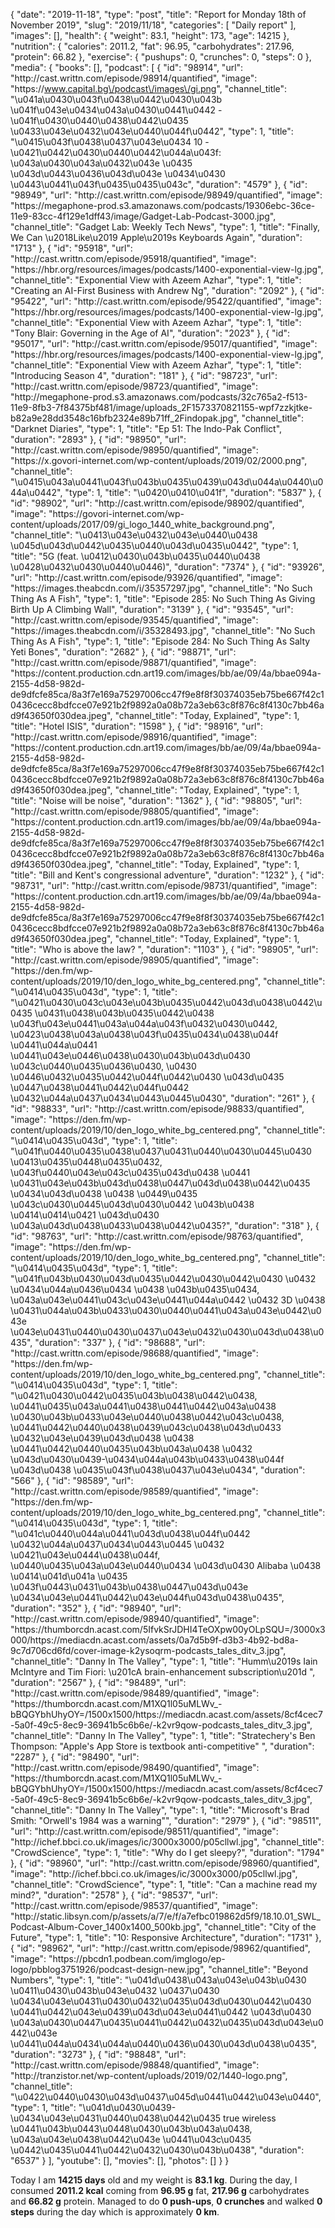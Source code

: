 {
    "date": "2019-11-18",
    "type": "post",
    "title": "Report for Monday 18th of November 2019",
    "slug": "2019\/11\/18",
    "categories": [
        "Daily report"
    ],
    "images": [],
    "health": {
        "weight": 83.1,
        "height": 173,
        "age": 14215
    },
    "nutrition": {
        "calories": 2011.2,
        "fat": 96.95,
        "carbohydrates": 217.96,
        "protein": 66.82
    },
    "exercise": {
        "pushups": 0,
        "crunches": 0,
        "steps": 0
    },
    "media": {
        "books": [],
        "podcast": [
            {
                "id": "98914",
                "url": "http:\/\/cast.writtn.com\/episode\/98914\/quantified",
                "image": "https:\/\/www.capital.bg\/podcast\/images\/gi.png",
                "channel_title": "\u041a\u0430\u043f\u0438\u0442\u0430\u043b \u041f\u043e\u0434\u043a\u0430\u0441\u0442 - \u041f\u0430\u0440\u0438\u0442\u0435 \u0433\u043e\u0432\u043e\u0440\u044f\u0442",
                "type": 1,
                "title": "\u0415\u043f\u0438\u0437\u043e\u0434 10 - \u0421\u0442\u0430\u0440\u0442\u044a\u043f: \u043a\u0430\u043a\u0432\u043e \u0435 \u043d\u0443\u0436\u043d\u043e \u0434\u0430 \u0443\u0441\u043f\u0435\u0435\u043c",
                "duration": "4579"
            },
            {
                "id": "98949",
                "url": "http:\/\/cast.writtn.com\/episode\/98949\/quantified",
                "image": "https:\/\/megaphone-prod.s3.amazonaws.com\/podcasts\/19306ebc-36ce-11e9-83cc-4f129e1dff43\/image\/Gadget-Lab-Podcast-3000.jpg",
                "channel_title": "Gadget Lab: Weekly Tech News",
                "type": 1,
                "title": "Finally, We Can \u2018Like\u2019 Apple\u2019s Keyboards Again",
                "duration": "1713"
            },
            {
                "id": "95918",
                "url": "http:\/\/cast.writtn.com\/episode\/95918\/quantified",
                "image": "https:\/\/hbr.org\/resources\/images\/podcasts\/1400-exponential-view-lg.jpg",
                "channel_title": "Exponential View with Azeem Azhar",
                "type": 1,
                "title": "Creating an AI-First Business with Andrew Ng",
                "duration": "2092"
            },
            {
                "id": "95422",
                "url": "http:\/\/cast.writtn.com\/episode\/95422\/quantified",
                "image": "https:\/\/hbr.org\/resources\/images\/podcasts\/1400-exponential-view-lg.jpg",
                "channel_title": "Exponential View with Azeem Azhar",
                "type": 1,
                "title": "Tony Blair: Governing in the Age of AI",
                "duration": "2023"
            },
            {
                "id": "95017",
                "url": "http:\/\/cast.writtn.com\/episode\/95017\/quantified",
                "image": "https:\/\/hbr.org\/resources\/images\/podcasts\/1400-exponential-view-lg.jpg",
                "channel_title": "Exponential View with Azeem Azhar",
                "type": 1,
                "title": "Introducing Season 4",
                "duration": "181"
            },
            {
                "id": "98723",
                "url": "http:\/\/cast.writtn.com\/episode\/98723\/quantified",
                "image": "http:\/\/megaphone-prod.s3.amazonaws.com\/podcasts\/32c765a2-f513-11e9-8fb3-7f84375bf481\/image\/uploads_2F1573370821155-wpf7zzkjtke-b82a9e28dd3548c16bfb2324e89b71ff_2Findopak.jpg",
                "channel_title": "Darknet Diaries",
                "type": 1,
                "title": "Ep 51: The Indo-Pak Conflict",
                "duration": "2893"
            },
            {
                "id": "98950",
                "url": "http:\/\/cast.writtn.com\/episode\/98950\/quantified",
                "image": "https:\/\/x.govori-internet.com\/wp-content\/uploads\/2019\/02\/2000.png",
                "channel_title": "\u0415\u043a\u0441\u043f\u043b\u0435\u0439\u043d\u044a\u0440\u044a\u0442",
                "type": 1,
                "title": "\u0420\u0410\u041f",
                "duration": "5837"
            },
            {
                "id": "98902",
                "url": "http:\/\/cast.writtn.com\/episode\/98902\/quantified",
                "image": "https:\/\/govori-internet.com\/wp-content\/uploads\/2017\/09\/gi_logo_1440_white_background.png",
                "channel_title": "\u0413\u043e\u0432\u043e\u0440\u0438 \u045d\u043d\u0442\u0435\u0440\u043d\u0435\u0442",
                "type": 1,
                "title": "5G (feat. \u0412\u0430\u043b\u0435\u0440\u0438 \u0428\u0432\u0430\u0440\u0446)",
                "duration": "7374"
            },
            {
                "id": "93926",
                "url": "http:\/\/cast.writtn.com\/episode\/93926\/quantified",
                "image": "https:\/\/images.theabcdn.com\/i\/35357297.jpg",
                "channel_title": "No Such Thing As A Fish",
                "type": 1,
                "title": "Episode 285: No Such Thing As Giving Birth Up A Climbing Wall",
                "duration": "3139"
            },
            {
                "id": "93545",
                "url": "http:\/\/cast.writtn.com\/episode\/93545\/quantified",
                "image": "https:\/\/images.theabcdn.com\/i\/35328493.jpg",
                "channel_title": "No Such Thing As A Fish",
                "type": 1,
                "title": "Episode 284: No Such Thing As Salty Yeti Bones",
                "duration": "2682"
            },
            {
                "id": "98871",
                "url": "http:\/\/cast.writtn.com\/episode\/98871\/quantified",
                "image": "https:\/\/content.production.cdn.art19.com\/images\/bb\/ae\/09\/4a\/bbae094a-2155-4d58-982d-de9dfcfe85ca\/8a3f7e169a75297006cc47f9e8f8f30374035eb75be667f42c10436cecc8bdfcce07e921b2f9892a0a08b72a3eb63c8f876c8f4130c7bb46ad9f43650f030dea.jpeg",
                "channel_title": "Today, Explained",
                "type": 1,
                "title": "Hotel ISIS",
                "duration": "1598"
            },
            {
                "id": "98916",
                "url": "http:\/\/cast.writtn.com\/episode\/98916\/quantified",
                "image": "https:\/\/content.production.cdn.art19.com\/images\/bb\/ae\/09\/4a\/bbae094a-2155-4d58-982d-de9dfcfe85ca\/8a3f7e169a75297006cc47f9e8f8f30374035eb75be667f42c10436cecc8bdfcce07e921b2f9892a0a08b72a3eb63c8f876c8f4130c7bb46ad9f43650f030dea.jpeg",
                "channel_title": "Today, Explained",
                "type": 1,
                "title": "Noise will be noise",
                "duration": "1362"
            },
            {
                "id": "98805",
                "url": "http:\/\/cast.writtn.com\/episode\/98805\/quantified",
                "image": "https:\/\/content.production.cdn.art19.com\/images\/bb\/ae\/09\/4a\/bbae094a-2155-4d58-982d-de9dfcfe85ca\/8a3f7e169a75297006cc47f9e8f8f30374035eb75be667f42c10436cecc8bdfcce07e921b2f9892a0a08b72a3eb63c8f876c8f4130c7bb46ad9f43650f030dea.jpeg",
                "channel_title": "Today, Explained",
                "type": 1,
                "title": "Bill and Kent's congressional adventure",
                "duration": "1232"
            },
            {
                "id": "98731",
                "url": "http:\/\/cast.writtn.com\/episode\/98731\/quantified",
                "image": "https:\/\/content.production.cdn.art19.com\/images\/bb\/ae\/09\/4a\/bbae094a-2155-4d58-982d-de9dfcfe85ca\/8a3f7e169a75297006cc47f9e8f8f30374035eb75be667f42c10436cecc8bdfcce07e921b2f9892a0a08b72a3eb63c8f876c8f4130c7bb46ad9f43650f030dea.jpeg",
                "channel_title": "Today, Explained",
                "type": 1,
                "title": "Who is above the law? ",
                "duration": "1103"
            },
            {
                "id": "98905",
                "url": "http:\/\/cast.writtn.com\/episode\/98905\/quantified",
                "image": "https:\/\/den.fm\/wp-content\/uploads\/2019\/10\/den_logo_white_bg_centered.png",
                "channel_title": "\u0414\u0435\u043d",
                "type": 1,
                "title": "\u0421\u0430\u043c\u043e\u043b\u0435\u0442\u043d\u0438\u0442\u0435 \u0431\u0438\u043b\u0435\u0442\u0438 \u043f\u043e\u0441\u043a\u044a\u043f\u0432\u0430\u0442, \u0423\u0438\u043a\u0438\u043f\u0435\u0434\u0438\u044f \u0441\u044a\u0441 \u0441\u043e\u0446\u0438\u0430\u043b\u043d\u0430 \u043c\u0440\u0435\u0436\u0430, \u0430 \u0446\u0432\u0435\u0442\u044f\u0442\u0430 \u043d\u0435 \u0447\u0438\u0441\u0442\u044f\u0442 \u0432\u044a\u0437\u0434\u0443\u0445\u0430",
                "duration": "261"
            },
            {
                "id": "98833",
                "url": "http:\/\/cast.writtn.com\/episode\/98833\/quantified",
                "image": "https:\/\/den.fm\/wp-content\/uploads\/2019\/10\/den_logo_white_bg_centered.png",
                "channel_title": "\u0414\u0435\u043d",
                "type": 1,
                "title": "\u041f\u0440\u0435\u0438\u0437\u0431\u0440\u0430\u0445\u0430 \u0413\u0435\u0448\u0435\u0432, \u043f\u0440\u043e\u043c\u0435\u043d\u0438 \u0441 \u0431\u043e\u043b\u043d\u0438\u0447\u043d\u0438\u0442\u0435 \u0434\u043d\u0438 \u0438 \u0449\u0435 \u043c\u0430\u0445\u043d\u0430\u0442 \u043b\u0438 \u0414\u0414\u0421 \u043d\u0430 \u043a\u043d\u0438\u0433\u0438\u0442\u0435?",
                "duration": "318"
            },
            {
                "id": "98763",
                "url": "http:\/\/cast.writtn.com\/episode\/98763\/quantified",
                "image": "https:\/\/den.fm\/wp-content\/uploads\/2019\/10\/den_logo_white_bg_centered.png",
                "channel_title": "\u0414\u0435\u043d",
                "type": 1,
                "title": "\u041f\u043b\u0430\u043d\u0435\u0442\u0430\u0442\u0430 \u0432 \u0434\u044a\u0436\u0434 \u0438 \u043b\u0435\u0434, \u043a\u043e\u0441\u043c\u043e\u0441\u044a\u0442 \u0432 3D \u0438 \u0431\u044a\u043b\u0433\u0430\u0440\u0441\u043a\u043e\u0442\u043e \u043e\u0431\u0440\u0430\u0437\u043e\u0432\u0430\u043d\u0438\u0435",
                "duration": "337"
            },
            {
                "id": "98688",
                "url": "http:\/\/cast.writtn.com\/episode\/98688\/quantified",
                "image": "https:\/\/den.fm\/wp-content\/uploads\/2019\/10\/den_logo_white_bg_centered.png",
                "channel_title": "\u0414\u0435\u043d",
                "type": 1,
                "title": "\u0421\u0430\u0442\u0435\u043b\u0438\u0442\u0438, \u0441\u0435\u043a\u0441\u0438\u0441\u0442\u043a\u0438 \u0430\u043b\u0433\u043e\u0440\u0438\u0442\u043c\u0438, \u0441\u0442\u0440\u0438\u0439\u043c\u0438\u043d\u0433 \u0432\u043e\u0439\u043d\u0438 \u0438 \u0441\u0442\u0440\u0435\u043b\u043a\u0438 \u0432 \u043d\u0430\u0439-\u0434\u044a\u043b\u0433\u0438\u044f \u043d\u0438 \u0435\u043f\u0438\u0437\u043e\u0434",
                "duration": "566"
            },
            {
                "id": "98589",
                "url": "http:\/\/cast.writtn.com\/episode\/98589\/quantified",
                "image": "https:\/\/den.fm\/wp-content\/uploads\/2019\/10\/den_logo_white_bg_centered.png",
                "channel_title": "\u0414\u0435\u043d",
                "type": 1,
                "title": "\u041c\u0440\u044a\u0441\u043d\u0438\u044f\u0442 \u0432\u044a\u0437\u0434\u0443\u0445 \u0432 \u0421\u043e\u0444\u0438\u044f, \u0440\u0435\u043a\u043e\u0440\u0434 \u043d\u0430 Alibaba \u0438 \u0414\u041d\u041a \u0435 \u043f\u0443\u0431\u043b\u0438\u0447\u043d\u043e \u0434\u043e\u0441\u0442\u043e\u044f\u043d\u0438\u0435",
                "duration": "352"
            },
            {
                "id": "98940",
                "url": "http:\/\/cast.writtn.com\/episode\/98940\/quantified",
                "image": "https:\/\/thumborcdn.acast.com\/5IfvkSrJDHI4TeOXpw00yOLpSQU=\/3000x3000\/https:\/\/mediacdn.acast.com\/assets\/0a7d5b9f-d3b3-4b92-bd8a-9c7d706cd6fd\/cover-image-k2ysoqrm-podcasts_tales_ditv_3.jpg",
                "channel_title": "Danny In The Valley",
                "type": 1,
                "title": "Humm\u2019s Iain McIntyre and Tim Fiori: \u201cA brain-enhancement subscription\u201d ",
                "duration": "2567"
            },
            {
                "id": "98489",
                "url": "http:\/\/cast.writtn.com\/episode\/98489\/quantified",
                "image": "https:\/\/thumborcdn.acast.com\/M1XQ1l05uMLWv_-bBQGYbhUhyOY=\/1500x1500\/https:\/\/mediacdn.acast.com\/assets\/8cf4cec7-5a0f-49c5-8ec9-36941b5c6b6e\/-k2vr9qow-podcasts_tales_ditv_3.jpg",
                "channel_title": "Danny In The Valley",
                "type": 1,
                "title": "Stratechery's Ben Thompson: \"Apple's App Store is textbook anti-competitive\" ",
                "duration": "2287"
            },
            {
                "id": "98490",
                "url": "http:\/\/cast.writtn.com\/episode\/98490\/quantified",
                "image": "https:\/\/thumborcdn.acast.com\/M1XQ1l05uMLWv_-bBQGYbhUhyOY=\/1500x1500\/https:\/\/mediacdn.acast.com\/assets\/8cf4cec7-5a0f-49c5-8ec9-36941b5c6b6e\/-k2vr9qow-podcasts_tales_ditv_3.jpg",
                "channel_title": "Danny In The Valley",
                "type": 1,
                "title": "Microsoft's Brad Smith: \"Orwell's 1984 was a warning\"",
                "duration": "2979"
            },
            {
                "id": "98511",
                "url": "http:\/\/cast.writtn.com\/episode\/98511\/quantified",
                "image": "http:\/\/ichef.bbci.co.uk\/images\/ic\/3000x3000\/p05cllwl.jpg",
                "channel_title": "CrowdScience",
                "type": 1,
                "title": "Why do I get sleepy?",
                "duration": "1794"
            },
            {
                "id": "98960",
                "url": "http:\/\/cast.writtn.com\/episode\/98960\/quantified",
                "image": "http:\/\/ichef.bbci.co.uk\/images\/ic\/3000x3000\/p05cllwl.jpg",
                "channel_title": "CrowdScience",
                "type": 1,
                "title": "Can a machine read my mind?",
                "duration": "2578"
            },
            {
                "id": "98537",
                "url": "http:\/\/cast.writtn.com\/episode\/98537\/quantified",
                "image": "http:\/\/static.libsyn.com\/p\/assets\/a\/7\/e\/f\/a7efbc019862d5f9\/18.10.01_SWL_Podcast-Album-Cover_1400x1400_500kb.jpg",
                "channel_title": "City of the Future",
                "type": 1,
                "title": "10: Responsive Architecture",
                "duration": "1731"
            },
            {
                "id": "98962",
                "url": "http:\/\/cast.writtn.com\/episode\/98962\/quantified",
                "image": "https:\/\/pbcdn1.podbean.com\/imglogo\/ep-logo\/pbblog3751926\/podcast-design-new.jpg",
                "channel_title": "Beyond Numbers",
                "type": 1,
                "title": "\u041d\u0438\u043a\u043e\u043b\u0430 \u0411\u0430\u043b\u043e\u0432 \u0437\u0430 \u0434\u043e\u0431\u0430\u0432\u0435\u043d\u0430\u0442\u0430 \u0441\u0442\u043e\u0439\u043d\u043e\u0441\u0442 \u043d\u0430 \u043a\u0430\u0447\u0435\u0441\u0442\u0432\u0435\u043d\u043e\u0442\u043e \u0441\u044a\u0434\u044a\u0440\u0436\u0430\u043d\u0438\u0435",
                "duration": "3273"
            },
            {
                "id": "98848",
                "url": "http:\/\/cast.writtn.com\/episode\/98848\/quantified",
                "image": "http:\/\/tranzistor.net\/wp-content\/uploads\/2019\/02\/1440-logo.png",
                "channel_title": "\u0422\u0440\u0430\u043d\u0437\u045d\u0441\u0442\u043e\u0440",
                "type": 1,
                "title": "\u041d\u0430\u0439-\u0434\u043e\u0431\u0440\u0438\u0442\u0435 true wireless \u0441\u043b\u0443\u0448\u0430\u043b\u043a\u0438, \u043a\u043e\u0438\u0442\u043e \u0441\u043c\u0435 \u0442\u0435\u0441\u0442\u0432\u0430\u043b\u0438",
                "duration": "6537"
            }
        ],
        "youtube": [],
        "movies": [],
        "photos": []
    }
}

Today I am <strong>14215 days</strong> old and my weight is <strong>83.1 kg</strong>. During the day, I consumed <strong>2011.2 kcal</strong> coming from <strong>96.95 g</strong> fat, <strong>217.96 g</strong> carbohydrates and <strong>66.82 g</strong> protein. Managed to do <strong>0 push-ups</strong>, <strong>0 crunches</strong> and walked <strong>0 steps</strong> during the day which is approximately <strong>0 km</strong>.